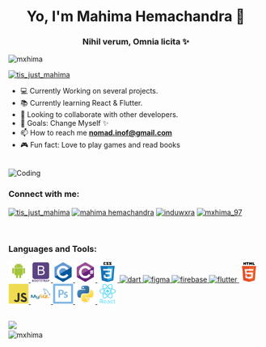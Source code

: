 <h1 align="center">Yo, I'm Mahima Hemachandra 🤘 </h1>
<h3 align="center">Nihil verum, Omnia licita ✨</h3>

<p align="left"> <img src="https://komarev.com/ghpvc/?username=mxhima&label=Profile%20views&color=0e75b6&style=flat" alt="mxhima" /> </p>

<p align="left"> <a href="https://twitter.com/tis_just_mahima" target="blank"><img src="https://img.shields.io/twitter/follow/tis_just_mahima?logo=twitter&style=for-the-badge" alt="tis_just_mahima" /></a> </p>


- 💻 Currently Working on several projects.
- 📚 Currently learning React & Flutter.
- 👯 Looking to collaborate with other developers.
- 🥅 Goals: Change Myself ✨
- 📫 How to reach me **nomad.inof@gmail.com**
- 🎮 Fun fact: Love to play games and read books 

<br />

<img align="center" alt="Coding" width="400" height="200" src="https://media.giphy.com/media/836HiJc7pgzy8iNXCn/giphy.gif">

<br />

<h3 align="left">Connect with me:</h3>

<p align="left">
<a href="https://twitter.com/tis_just_mahima" target="blank"><img align="center" src="https://raw.githubusercontent.com/rahuldkjain/github-profile-readme-generator/master/src/images/icons/Social/twitter.svg" alt="tis_just_mahima" height="30" width="40" /></a>
<a href="https://www.linkedin.com/in/mahima-hemachandra-73ba5a1a5/" target="blank"><img align="center" src="https://raw.githubusercontent.com/rahuldkjain/github-profile-readme-generator/master/src/images/icons/Social/linked-in-alt.svg" alt="mahima hemachandra" height="30" width="40" /></a>
<a href="https://instagram.com/induwxra" target="blank"><img align="center" src="https://raw.githubusercontent.com/rahuldkjain/github-profile-readme-generator/master/src/images/icons/Social/instagram.svg" alt="induwxra" height="30" width="40" /></a>
<a href="https://dribbble.com/mxhima_97" target="blank"><img align="center" src="https://raw.githubusercontent.com/rahuldkjain/github-profile-readme-generator/master/src/images/icons/Social/dribbble.svg" alt="mxhima_97" height="30" width="40" /></a>
</p>

<br />

<h3 align="left">Languages and Tools:</h3>

<p align="left"> <a href="https://developer.android.com" target="_blank"> <img src="https://raw.githubusercontent.com/devicons/devicon/master/icons/android/android-original-wordmark.svg" alt="android" width="40" height="40"/> </a> <a href="https://getbootstrap.com" target="_blank"> <img src="https://raw.githubusercontent.com/devicons/devicon/master/icons/bootstrap/bootstrap-plain-wordmark.svg" alt="bootstrap" width="40" height="40"/> </a> <a href="https://www.cprogramming.com/" target="_blank"> <img src="https://raw.githubusercontent.com/devicons/devicon/master/icons/c/c-original.svg" alt="c" width="40" height="40"/> </a> <a href="https://www.w3schools.com/cs/" target="_blank"> <img src="https://raw.githubusercontent.com/devicons/devicon/master/icons/csharp/csharp-original.svg" alt="csharp" width="40" height="40"/> </a> <a href="https://www.w3schools.com/css/" target="_blank"> <img src="https://raw.githubusercontent.com/devicons/devicon/master/icons/css3/css3-original-wordmark.svg" alt="css3" width="40" height="40"/> </a> <a href="https://dart.dev" target="_blank"> <img src="https://www.vectorlogo.zone/logos/dartlang/dartlang-icon.svg" alt="dart" width="40" height="40"/> </a> <a href="https://www.figma.com/" target="_blank"> <img src="https://www.vectorlogo.zone/logos/figma/figma-icon.svg" alt="figma" width="40" height="40"/> </a> <a href="https://firebase.google.com/" target="_blank"> <img src="https://www.vectorlogo.zone/logos/firebase/firebase-icon.svg" alt="firebase" width="40" height="40"/> </a> <a href="https://flutter.dev" target="_blank"> <img src="https://www.vectorlogo.zone/logos/flutterio/flutterio-icon.svg" alt="flutter" width="40" height="40"/> </a> <a href="https://www.w3.org/html/" target="_blank"> <img src="https://raw.githubusercontent.com/devicons/devicon/master/icons/html5/html5-original-wordmark.svg" alt="html5" width="40" height="40"/> </a> <a href="https://developer.mozilla.org/en-US/docs/Web/JavaScript" target="_blank"> <img src="https://raw.githubusercontent.com/devicons/devicon/master/icons/javascript/javascript-original.svg" alt="javascript" width="40" height="40"/> </a> <a href="https://www.mysql.com/" target="_blank"> <img src="https://raw.githubusercontent.com/devicons/devicon/master/icons/mysql/mysql-original-wordmark.svg" alt="mysql" width="40" height="40"/> </a> <a href="https://www.photoshop.com/en" target="_blank"> <img src="https://raw.githubusercontent.com/devicons/devicon/master/icons/photoshop/photoshop-line.svg" alt="photoshop" width="40" height="40"/> </a> <a href="https://www.python.org" target="_blank"> <img src="https://raw.githubusercontent.com/devicons/devicon/master/icons/python/python-original.svg" alt="python" width="40" height="40"/> </a> <a href="https://reactjs.org/" target="_blank"> <img src="https://raw.githubusercontent.com/devicons/devicon/master/icons/react/react-original-wordmark.svg" alt="react" width="40" height="40"/> </a> </p>

<br />

<img src="https://github-readme-stats.vercel.app/api?username=Mxhima&&show_icons=true&title_color=ffffff&icon_color=bb2acf&text_color=daf7dc&bg_color=151515">

<br /> 

<img src="https://github-readme-stats.vercel.app/api/top-langs?username=mxhima&show_icons=true&locale=en&layout=compact" alt="mxhima" />


